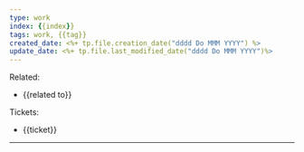 ```yaml
---
type: work
index: {{index}}
tags: work, {{tag}}
created_date: <%+ tp.file.creation_date("dddd Do MMM YYYY") %>
update_date: <%+ tp.file.last_modified_date("dddd Do MMM YYYY")%>
---
```

Related: 
- {{related to}}

Tickets: 
- {{ticket}}

----

